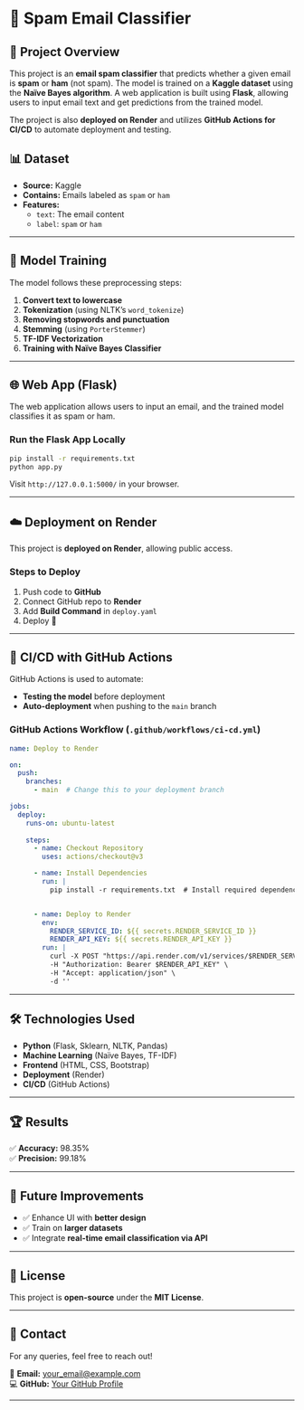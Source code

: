 # 📧 Spam Email Classifier

## 🚀 Project Overview
This project is an **email spam classifier** that predicts whether a given email is **spam** or **ham** (not spam). The model is trained on a **Kaggle dataset** using the **Naïve Bayes algorithm**. A web application is built using **Flask**, allowing users to input email text and get predictions from the trained model.

The project is also **deployed on Render** and utilizes **GitHub Actions for CI/CD** to automate deployment and testing.



## 📊 Dataset
- **Source:** Kaggle
- **Contains:** Emails labeled as `spam` or `ham`
- **Features:**
  - `text`: The email content
  - `label`: `spam` or `ham`

---

## 🤖 Model Training
The model follows these preprocessing steps:
1. **Convert text to lowercase**
2. **Tokenization** (using NLTK’s `word_tokenize`)
3. **Removing stopwords and punctuation**
4. **Stemming** (using `PorterStemmer`)
5. **TF-IDF Vectorization**
6. **Training with Naïve Bayes Classifier**



---

## 🌐 Web App (Flask)
The web application allows users to input an email, and the trained model classifies it as spam or ham.

### **Run the Flask App Locally**
```sh
pip install -r requirements.txt
python app.py
```

Visit `http://127.0.0.1:5000/` in your browser.

---

## ☁️ Deployment on Render
This project is **deployed on Render**, allowing public access.

### **Steps to Deploy**
1. Push code to **GitHub**
2. Connect GitHub repo to **Render**
3. Add **Build Command** in `deploy.yaml`
4. Deploy 🚀

---

## 🔄 CI/CD with GitHub Actions
GitHub Actions is used to automate:
- **Testing the model** before deployment
- **Auto-deployment** when pushing to the `main` branch

### **GitHub Actions Workflow (`.github/workflows/ci-cd.yml`)**
```yaml
name: Deploy to Render

on:
  push:
    branches:
      - main  # Change this to your deployment branch

jobs:
  deploy:
    runs-on: ubuntu-latest
    
    steps:
      - name: Checkout Repository
        uses: actions/checkout@v3

      - name: Install Dependencies
        run: |
          pip install -r requirements.txt  # Install required dependencies


      - name: Deploy to Render
        env:
          RENDER_SERVICE_ID: ${{ secrets.RENDER_SERVICE_ID }}
          RENDER_API_KEY: ${{ secrets.RENDER_API_KEY }}
        run: |
          curl -X POST "https://api.render.com/v1/services/$RENDER_SERVICE_ID/deploys" \
          -H "Authorization: Bearer $RENDER_API_KEY" \
          -H "Accept: application/json" \
          -d ''

```

---

## 🛠 Technologies Used
- **Python** (Flask, Sklearn, NLTK, Pandas)
- **Machine Learning** (Naïve Bayes, TF-IDF)
- **Frontend** (HTML, CSS, Bootstrap)
- **Deployment** (Render)
- **CI/CD** (GitHub Actions)

---

## 🏆 Results
✅ **Accuracy:** 98.35%  
✅ **Precision:** 99.18%

---

## 🎯 Future Improvements
- ✅ Enhance UI with **better design**
- ✅ Train on **larger datasets**
- ✅ Integrate **real-time email classification via API**

---

## 📜 License
This project is **open-source** under the **MIT License**.

---

## 📩 Contact
For any queries, feel free to reach out!

📧 **Email:** [your_email@example.com](mailto:alokthakur609@gmail.com)  
💻 **GitHub:** [Your GitHub Profile](https://github.com/alokranjan609)

---

